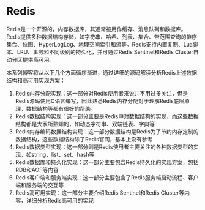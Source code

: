 # Redis

Redis是一个开源的，内存数据库，其通常被用作缓存、消息队列和数据库。Redis提供多种数据结构存储，如字符串、哈希、列表、集合、带范围查询的排序集合、位图、HyperLogLog、地理空间索引和流等。Redis支持内置复制、Lua脚本、LRU、事务和不同级别的持久化，并可通过Redis Sentinel和Redis Cluster自动分区提供高可用。

本系列博客将从以下几个方面循序渐进，通过详细的源码解读分析Redis上述数据结构和高可用实现方案：
1. Redis内存分配实现：这一部分对Redis使用者来说并不用过多关注，但是Redis源码使用C语言编写，因此熟悉Redis内存分配对于理解Redis底层原理，数据结构等都有很好的帮助。
2. Redis数据结构实现：这一部分主要是Redis中对数据结构的实现，而这些数据结构都是大家所熟知的，如动态字符串、双端链表、字典等
3. Redis内存编码数据结构实现：这一部分数据结构是Redis为了节约内存定制的数据结构，这些数据结构除了Redis官网，基本上没有参考
4. Redis数据类型实现：这一部分则是Redis使用者主要关注的各种数据类型的实现，如string、list、set、hash等
5. Redis数据库和持久化实现：这一部分主要包含Redis持久化的实现方案，包括RDB和AOF等内容
6. Redis客户端和服务端实现：这一部分主要包含了Redis服务端启动流程、客户端和服务端的交互等
7. Redis高可用实现：这一部分主要介绍Redis Sentinel和Redis Cluster等内容，详细分析Redis高可用的实现
